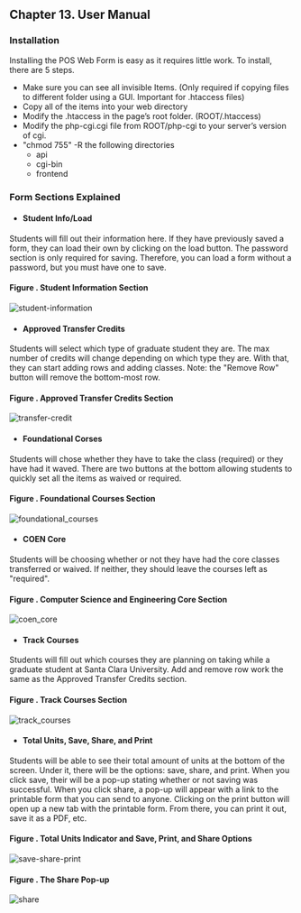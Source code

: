 ## Chapter 13. User Manual

### Installation
Installing the POS Web Form is easy as it requires little work. To install, there are 5 steps.
- Make sure you can see all invisible Items. (Only required if copying files to different folder using a GUI. Important for .htaccess files)
- Copy all of the items into your web directory
- Modify the .htaccess in the page’s root folder. (ROOT/.htaccess)
- Modify the php-cgi.cgi file from ROOT/php-cgi to your server’s version of cgi.
- "chmod 755" -R the following directories
	- api
	- cgi-bin
	- frontend

### Form Sections Explained
- #### Student Info/Load
Students will fill out their information here. If they have previously saved a form, they can load their own by clicking on the load button. The password section is only required for saving. Therefore, you can load a form without a password, but you must have one to save.
#### Figure . Student Information Section
![student-information](img/student_information.png)
- #### Approved Transfer Credits
Students will select which type of graduate student they are. The max number of credits will change depending on which type they are. With that, they can start adding rows and adding classes. Note: the "Remove Row" button will remove the bottom-most row.
#### Figure . Approved Transfer Credits Section
![transfer-credit](img/transfer_credit.png)
- #### Foundational Corses
Students will chose whether they have to take the class (required) or they have had it waved. There are two buttons at the bottom allowing students to quickly set all the items as waived or required. 
#### Figure . Foundational Courses Section
![foundational_courses](img/foundational_courses.png)
- #### COEN Core
Students will be choosing whether or not they have had the core classes transferred or waived. If neither, they should leave the courses left as "required".
#### Figure . Computer Science and Engineering Core Section
![coen_core](img/coen_core.png)
- #### Track Courses
Students will fill out which courses they are planning on taking while a graduate student at Santa Clara University. Add and remove row work the same as the Approved Transfer Credits section.
#### Figure . Track Courses Section
![track_courses](img/track_courses.png)	
- #### Total Units, Save, Share, and Print
Students will be able to see their total amount of units at the bottom of the screen. Under it, there will be the options: save, share, and print. When you click save, their will be a pop-up stating whether or not saving was successful. When you click share, a pop-up will appear with a link to the printable form that you can send to anyone. Clicking on the print button will open up a new tab with the printable form. From there, you can print it out, save it as a PDF, etc.
#### Figure . Total Units Indicator and Save, Print, and Share Options
![save-share-print](img/save_share_print.png)
#### Figure . The Share Pop-up
![share](img/share.png)